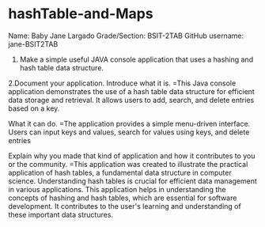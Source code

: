 # hashTable-and-Maps
Name: Baby Jane Largado 
Grade/Section: BSIT-2TAB 
GitHub username: jane-BSIT2TAB 

1. Make a simple useful JAVA console application that uses a hashing and hash table data structure.

2.Document your application.
Introduce what it is.
=This Java console application demonstrates the use of a hash table data structure for efficient data storage and retrieval.  It allows users to add, search, and delete entries based on a key.

What it can do.
=The application provides a simple menu-driven interface. Users can input keys and values, search for values using keys, and delete entries

Explain why you made that kind of application and how it contributes to you or the community.
=This application was created to illustrate the practical application of hash tables, a fundamental data structure in computer science.  Understanding hash tables is crucial for efficient data management in various applications.
This application helps in understanding the concepts of hashing and hash tables, which are essential for software development.  It contributes to the user's learning and understanding of these important data structures.
